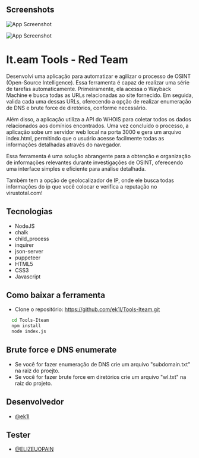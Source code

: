 ## Screenshots

![App Screenshot](https://i.imgur.com/UuTS6Tl.png)

![App Screenshot](https://i.imgur.com/hgtNPS9.png)

# It.eam Tools - Red Team

Desenvolvi uma aplicação para automatizar e agilizar o processo de OSINT (Open-Source Intelligence). Essa ferramenta é capaz de realizar uma série de tarefas automaticamente. Primeiramente, ela acessa o Wayback Machine e busca todas as URLs relacionadas ao site fornecido. Em seguida, valida cada uma dessas URLs, oferecendo a opção de realizar enumeração de DNS e brute force de diretórios, conforme necessário.

Além disso, a aplicação utiliza a API do WHOIS para coletar todos os dados relacionados aos domínios encontrados. Uma vez concluído o processo, a aplicação sobe um servidor web local na porta 3000 e gera um arquivo index.html, permitindo que o usuário acesse facilmente todas as informações detalhadas através do navegador.

Essa ferramenta é uma solução abrangente para a obtenção e organização de informações relevantes durante investigações de OSINT, oferecendo uma interface simples e eficiente para análise detalhada.

Também tem a opção de geolocalizador de IP, onde ele busca todas informações do ip que você colocar e verifica a reputação no virustotal.com!

## Tecnologias

- NodeJS
- chalk
- child_process
- inquirer
- json-server
- puppeteer
- HTML5
- CSS3
- Javascript

## Como baixar a ferramenta

- Clone o repositório: https://github.com/ek1l/Tools-Iteam.git

```bash
  cd Tools-Iteam
  npm install
  node index.js
```

## Brute force e DNS enumerate

- Se você for fazer enumeração de DNS crie um arquivo "subdomain.txt" na raiz do proejto.
- Se você for fazer brute force em diretórios crie um arquivo "wl.txt" na raiz do projeto.

## Desenvolvedor

- [@ek1l](https://www.github.com/ek1l)

## Tester

- [@ELIZEUOPAIN](https://github.com/ELIZEUOPAIN)
